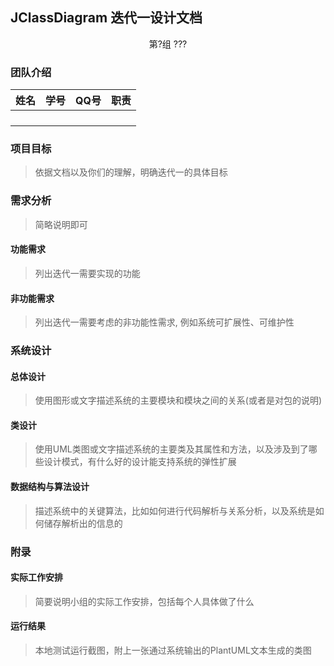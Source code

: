 ## JClassDiagram 迭代一设计文档

<center>第?组 ???</center>

### 团队介绍

| 姓名 | 学号 | QQ号 | 职责 |
| ---- | ---- | ---- | ---- |
|      |      |      |      |
|      |      |      |      |
|      |      |      |      |
|      |      |      |      |

### 项目目标

> 依据文档以及你们的理解，明确迭代一的具体目标

### 需求分析

> 简略说明即可

#### 功能需求

> 列出迭代一需要实现的功能

#### 非功能需求

> 列出迭代一需要考虑的非功能性需求, 例如系统可扩展性、可维护性

### 系统设计

#### 总体设计

> 使用图形或文字描述系统的主要模块和模块之间的关系(或者是对包的说明)

#### 类设计

> 使用UML类图或文字描述系统的主要类及其属性和方法，以及涉及到了哪些设计模式，有什么好的设计能支持系统的弹性扩展

#### 数据结构与算法设计

> 描述系统中的关键算法，比如如何进行代码解析与关系分析，以及系统是如何储存解析出的信息的

### 附录

#### 实际工作安排

> 简要说明小组的实际工作安排，包括每个人具体做了什么

#### 运行结果

> 本地测试运行截图，附上一张通过系统输出的PlantUML文本生成的类图
